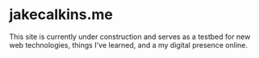 # jakecalkins.me
This site is currently under construction and serves as a testbed for new web technologies, things I've learned, and a my digital presence online.

